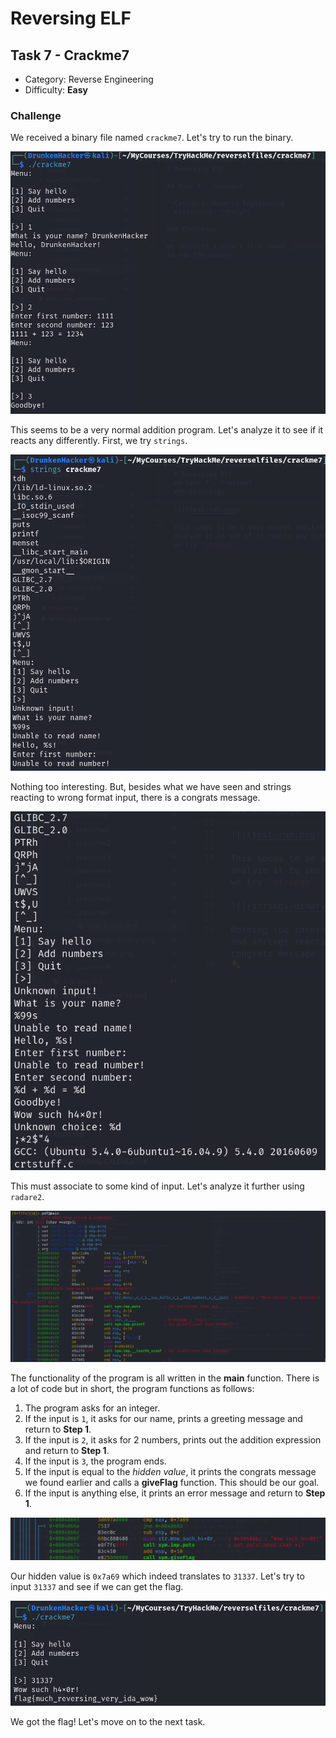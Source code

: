# Reversing ELF

## Task 7 - Crackme7

* Category: Reverse Engineering
* Difficulty: **Easy**

### Challenge

We received a binary file named `crackme7`. Let's try to run the binary.

![](test-run.png)

This seems to be a very normal addition program. Let's analyze it to see if it reacts any differently. First, we try `strings`.

![](strings-binary.png)

Nothing too interesting. But, besides what we have seen and strings reacting to wrong format input, there is a congrats message.

![](weird-string.png)

This must associate to some kind of input. Let's analyze it further using `radare2`.

![](main-function.png)

The functionality of the program is all written in the **main** function. There is a lot of code but in short, the program functions as follows:
  1. The program asks for an integer.
  2. If the input is `1`, it asks for our name, prints a greeting message and return to **Step 1**.
  3. If the input is `2`, it asks for 2 numbers, prints out the addition expression and return to **Step 1**.
  4. If the input is `3`, the program ends.
  5. If the input is equal to the *hidden value*, it prints the congrats message we found earlier and calls a **giveFlag** function. This should be our goal.
  6. If the input is anything else, it prints an error message and return to **Step 1**.

![](hidden-case.png)

Our hidden value is `0x7a69` which indeed translates to `31337`. Let's try to input `31337` and see if we can get the flag.

![](flag.png)

We got the flag! Let's move on to the next task.